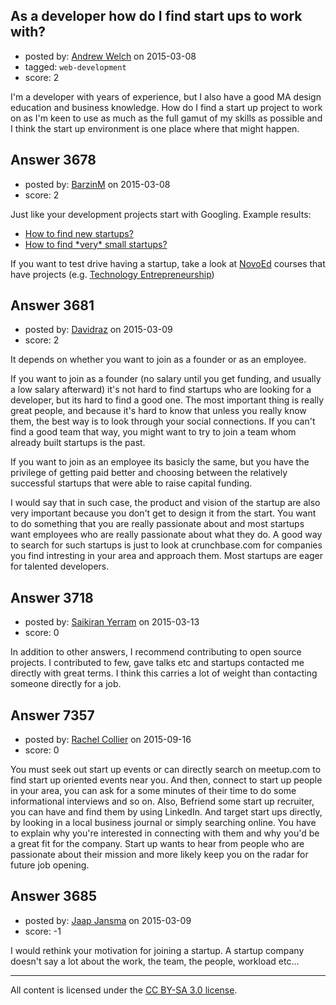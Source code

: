 ## As a developer how do I find start ups to work with?

- posted by: [Andrew Welch](https://stackexchange.com/users/112525/andrew-welch) on 2015-03-08
- tagged: `web-development`
- score: 2

I'm a developer with years of experience, but I also have a good MA design education and business knowledge. How do I find a start up project to work on  as I'm keen to use as much as the full gamut of my skills as possible and I think the start up environment is one place where that might happen.


## Answer 3678

- posted by: [BarzinM](https://stackexchange.com/users/5742222/barzinm) on 2015-03-08
- score: 2

<p>Just like your development projects start with Googling. Example results:</p>

<ul>
<li><a href="https://startups.stackexchange.com/questions/609/how-to-find-new-startups">How to find new startups?</a></li>
<li><a href="https://startups.stackexchange.com/questions/1402/how-to-find-very-small-startups">How to find *very* small startups?</a></li>
</ul>

<p>If you want to test drive having a startup, take a look at <a href="https://novoed.com/" rel="nofollow noreferrer">NovoEd</a> courses that have projects (e.g. <a href="https://novoed.com/venture1-2015-2" rel="nofollow noreferrer">Technology Entrepreneurship</a>)</p>



## Answer 3681

- posted by: [Davidraz](https://stackexchange.com/users/4447731/davidraz) on 2015-03-09
- score: 2

It depends on whether you want to join as a founder or as an employee. 

If you want to join as a founder (no salary until you get funding, and usually a low salary afterward) it's not hard to find startups who are looking for a developer, but its hard to find a good one. The most important thing is really great people, and because it's hard to know that unless you really know them, the best way is to look through your social connections. If you can't find a good team that way, you might want to try to join a team whom already built startups is the past. 

If you want to join as an employee its basicly the same, but you have the privilege of getting paid better and choosing between the relatively successful startups that were able to raise capital funding. 

I would say that in such case, the product and vision of the startup are also very important because you don't get to design it from the start. You want to do something that you are really passionate about and most startups want employees who are really passionate about what they do. A good way to search for such startups is just to look at crunchbase.com for companies you find intresting in your area and approach them. Most startups are eager for talented developers.




## Answer 3718

- posted by: [Saikiran Yerram](https://stackexchange.com/users/455854/saikiran-yerram) on 2015-03-13
- score: 0

In addition to other answers, I recommend contributing to open source projects. I contributed to few, gave talks etc and startups contacted me directly with great terms.
I think this carries a lot of weight than contacting someone directly for a job. 


## Answer 7357

- posted by: [Rachel Collier](https://stackexchange.com/users/6961464/rachel-collier) on 2015-09-16
- score: 0

You must seek out start up events or can directly search on meetup.com to find start up oriented events near you. And then, connect to start up people in your area, you can ask for a some minutes of their time to do some informational interviews and so on. Also, Befriend some start up recruiter, you can have and find them by using LinkedIn. And target start ups directly, by looking in a local business journal or simply searching online. You have to explain why you're interested in connecting with them and why you'd be a great fit for the company. Start up wants to hear from people who are passionate about their mission and more likely keep you on the radar for future job opening. 


## Answer 3685

- posted by: [Jaap Jansma](https://stackexchange.com/users/4767822/jaap-jansma) on 2015-03-09
- score: -1

I would rethink your motivation for joining a startup. A startup company doesn't say a lot about the work, the team, the people, workload etc... 



---

All content is licensed under the [CC BY-SA 3.0 license](https://creativecommons.org/licenses/by-sa/3.0/).

